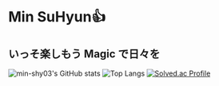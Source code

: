 # Min SuHyun👍
## いっそ楽しもう Magic で日々を

![min-shy03's GitHub stats](https://github-readme-stats.vercel.app/api?username=min-shy03&show_icons=true&theme=onedark)
![Top Langs](https://github-readme-stats.vercel.app/api/top-langs/?username=min-shy03&theme=onedark)
[![Solved.ac Profile](http://mazassumnida.wtf/api/generate_badge?boj=alstngusqkqh)](https://solved.ac/alstngusqkqh)
